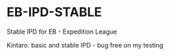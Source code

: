 # EB-IPD-STABLE
Stable IPD for EB - Expedition League 

Kintaro: basic and stable IPD - bug free on my testing
